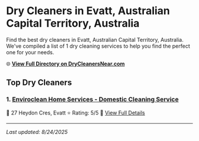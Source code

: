 # Dry Cleaners in Evatt, Australian Capital Territory, Australia

Find the best dry cleaners in Evatt, Australian Capital Territory, Australia. We've compiled a list of 1 dry cleaning services to help you find the perfect one for your needs.

🌐 **[View Full Directory on DryCleanersNear.com](https://drycleanersnear.com/city/Australia/Australian%20Capital%20Territory/Evatt)**

## Top Dry Cleaners

### 1. [Enviroclean Home Services - Domestic Cleaning Service](https://drycleanersnear.com/dryCleaner/68a289d0e025a3a8d28d3db3/enviroclean-home-services-domestic-cleaning-service)
📍 27 Heydon Cres, Evatt
⭐ Rating: 5/5
🔗 [View Full Details](https://drycleanersnear.com/dryCleaner/68a289d0e025a3a8d28d3db3/enviroclean-home-services-domestic-cleaning-service)


---

*Last updated: 8/24/2025*

